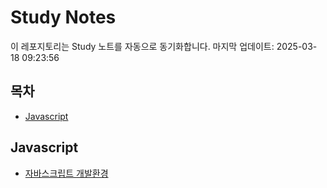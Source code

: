 # Study Notes

이 레포지토리는 Study 노트를 자동으로 동기화합니다. 마지막 업데이트: 2025-03-18 09:23:56

## 목차

- [Javascript](#javascript)


## Javascript

- [자바스크립트 개발환경](https://softourr.github.io/posts/javascript/%EC%9E%90%EB%B0%94%EC%8A%A4%ED%81%AC%EB%A6%BD%ED%8A%B8-%EA%B0%9C%EB%B0%9C%ED%99%98%EA%B2%BD/)

